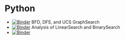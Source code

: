 # Python

* [![Binder](https://mybinder.org/badge_logo.svg)](https://mybinder.org/v2/gh/ketchers/Python-Play/master?filepath=GraphSearch.ipynb) BFD, DFS, and UCS GraphSearch
* [![Binder](https://mybinder.org/badge_logo.svg)](https://mybinder.org/v2/gh/ketchers/Python-Play/master?filepath=SearchAnalysis.ipynb) Analysis of LinearSearch and BinarySearch
* [![Binder](https://mybinder.org/badge_logo.svg)](https://mybinder.org/v2/gh/ketchers/Python-Play/master?filepath=RSA.ipynb)

